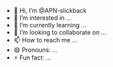 - 👋 Hi, I’m @APN-slickback
- 👀 I’m interested in ...
- 🌱 I’m currently learning ...
- 💞️ I’m looking to collaborate on ...
- 📫 How to reach me ...
- 😄 Pronouns: ...
- ⚡ Fun fact: ...

<!---
APN-slickback/APN-slickback is a ✨ special ✨ repository because its `README.md` (this file) appears on your GitHub profile.
You can click the Preview link to take a look at your changes.
--->
